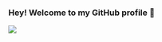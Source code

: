 
### Hey! Welcome to my GitHub profile 👋
![](https://komarev.com/ghpvc/?username=daviiid99&style=plastic&label=My+Profile+Views)


